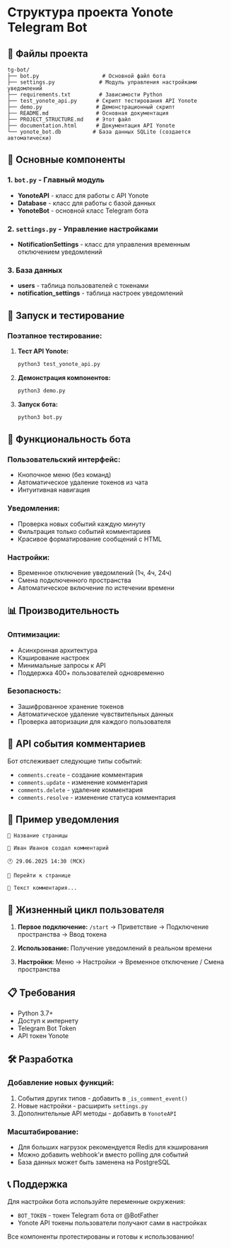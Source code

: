 # Структура проекта Yonote Telegram Bot

## 📁 Файлы проекта

```
tg-bot/
├── bot.py                    # Основной файл бота
├── settings.py              # Модуль управления настройками уведомлений
├── requirements.txt         # Зависимости Python
├── test_yonote_api.py      # Скрипт тестирования API Yonote
├── demo.py                 # Демонстрационный скрипт
├── README.md               # Основная документация
├── PROJECT_STRUCTURE.md    # Этот файл
├── documentation.html      # Документация API Yonote
└── yonote_bot.db          # База данных SQLite (создается автоматически)
```

## 🔧 Основные компоненты

### 1. `bot.py` - Главный модуль
- **YonoteAPI** - класс для работы с API Yonote
- **Database** - класс для работы с базой данных
- **YonoteBot** - основной класс Telegram бота

### 2. `settings.py` - Управление настройками
- **NotificationSettings** - класс для управления временным отключением уведомлений

### 3. База данных
- **users** - таблица пользователей с токенами
- **notification_settings** - таблица настроек уведомлений

## 🚀 Запуск и тестирование

### Поэтапное тестирование:

1. **Тест API Yonote:**
   ```bash
   python3 test_yonote_api.py
   ```

2. **Демонстрация компонентов:**
   ```bash
   python3 demo.py
   ```

3. **Запуск бота:**
   ```bash
   python3 bot.py
   ```

## 🔔 Функциональность бота

### Пользовательский интерфейс:
- Кнопочное меню (без команд)
- Автоматическое удаление токенов из чата
- Интуитивная навигация

### Уведомления:
- Проверка новых событий каждую минуту
- Фильтрация только событий комментариев
- Красивое форматирование сообщений с HTML

### Настройки:
- Временное отключение уведомлений (1ч, 4ч, 24ч)
- Смена подключенного пространства
- Автоматическое включение по истечении времени

## 📊 Производительность

### Оптимизации:
- Асинхронная архитектура
- Кэширование настроек
- Минимальные запросы к API
- Поддержка 400+ пользователей одновременно

### Безопасность:
- Зашифрованное хранение токенов
- Автоматическое удаление чувствительных данных
- Проверка авторизации для каждого пользователя

## 🎯 API события комментариев

Бот отслеживает следующие типы событий:
- `comments.create` - создание комментария
- `comments.update` - изменение комментария
- `comments.delete` - удаление комментария
- `comments.resolve` - изменение статуса комментария

## 📱 Пример уведомления

```
📄 Название страницы

👤 Иван Иванов создал комментарий

🕐 29.06.2025 14:30 (МСК)

🔗 Перейти к странице

💬 Текст комментария...
```

## 🔄 Жизненный цикл пользователя

1. **Первое подключение:**
   `/start` → Приветствие → Подключение пространства → Ввод токена

2. **Использование:**
   Получение уведомлений в реальном времени

3. **Настройки:**
   Меню → Настройки → Временное отключение / Смена пространства

## 📋 Требования

- Python 3.7+
- Доступ к интернету
- Telegram Bot Token
- API токен Yonote

## 🛠️ Разработка

### Добавление новых функций:
1. События других типов - добавить в `_is_comment_event()`
2. Новые настройки - расширить `settings.py`
3. Дополнительные API методы - добавить в `YonoteAPI`

### Масштабирование:
- Для больших нагрузок рекомендуется Redis для кэширования
- Можно добавить webhook'и вместо polling для событий
- База данных может быть заменена на PostgreSQL

## 📞 Поддержка

Для настройки бота используйте переменные окружения:
- `BOT_TOKEN` - токен Telegram бота от @BotFather
- Yonote API токены пользователи получают сами в настройках

Все компоненты протестированы и готовы к использованию! 